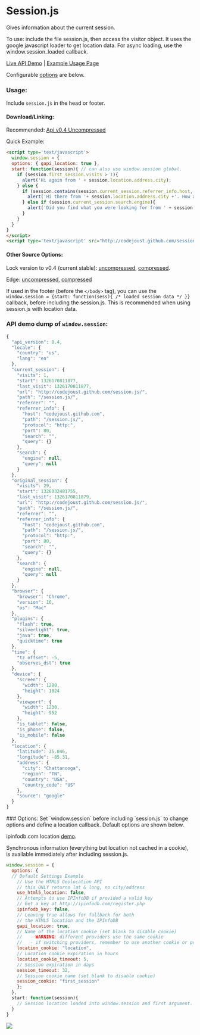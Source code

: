 Session.js
==

Gives information about the current session.

To use: include the file session.js, then access the visitor object.
It uses the google javascript loader to get location data.
For async loading, use the window.session_loaded callback.

[Live API Demo](http://go.iain.in/sessionjslivedemo01) | [Example Usage Page](http://go.iain.in/sessionjslivedemo02)

Configurable <a href="#options">options</a> are below.

### Usage:

Include `session.js` in the head or footer.

#### Download/Linking:
Recommended:
[Api v0.4 Uncompressed](http://codejoust.github.com/session.js/session-0.4.js)

Quick Example:

```html
<script type='text/javascript'>
  window.session = {
  options: { gapi_location: true },
  start: function(session){ // can also use window.session global.
    if (session.first_session.visits > 1){
      alert('Hi again from ' + session.location.address.city);
    } else {
      if (session.contains(session.current_session.referrer_info.host, 'facebook')){
        alert('Hi there from '+ session.location.address.city +'. How about liking us on facebook?');
      } else if (session.current_session.search.engine){
        alert('Did you find what you were looking for from ' + session.current_session.search.engine + '?');
      }
    }
  }
}
</script>
<script type='text/javascript' src="http://codejoust.github.com/session.js/session-0.4.js"></script>
```

#### Other Source Options:
Lock version to v0.4 (current stable):
[uncompressed](http://codejoust.github.com/session.js/session-0.4.js), 
[compressed](http://codejoust.github.com/session.js/session-0.4.min.js).

Edge:
[uncompressed](http://codejoust.github.com/session.js/session.js),
[compressed](http://codejoust.github.com/session.js/session.min.js) 


If used in the footer (before the `</body>` tag), you can use the `window.session = {start: function(sess){ /* loaded session data */ }}` callback, before including the session.js. This is recommended when using session.js with location data.

### API demo dump of `window.session`:

```js
{
  "api_version": 0.4,
  "locale": {
    "country": "us",
    "lang": "en"
  },
  "current_session": {
    "visits": 1,
    "start": 1326170811877,
    "last_visit": 1326170811877,
    "url": "http://codejoust.github.com/session.js/",
    "path": "/session.js/",
    "referrer": "",
    "referrer_info": {
      "host": "codejoust.github.com",
      "path": "/session.js/",
      "protocol": "http:",
      "port": 80,
      "search": "",
      "query": {}
    },
    "search": {
      "engine": null,
      "query": null
    }
  },
  "original_session": {
    "visits": 29,
    "start": 1326032481755,
    "last_visit": 1326170811879,
    "url": "http://codejoust.github.com/session.js/",
    "path": "/session.js/",
    "referrer": "",
    "referrer_info": {
      "host": "codejoust.github.com",
      "path": "/session.js/",
      "protocol": "http:",
      "port": 80,
      "search": "",
      "query": {}
    },
    "search": {
      "engine": null,
      "query": null
    }
  },
  "browser": {
    "browser": "Chrome",
    "version": 16,
    "os": "Mac"
  },
  "plugins": {
    "flash": true,
    "silverlight": true,
    "java": true,
    "quicktime": true
  },
  "time": {
    "tz_offset": -5,
    "observes_dst": true
  },
  "device": {
    "screen": {
      "width": 1280,
      "height": 1024
    },
    "viewport": {
      "width": 1230,
      "height": 952
    },
    "is_tablet": false,
    "is_phone": false,
    "is_mobile": false
  },
  "location": {
    "latitude": 35.046,
    "longitude": -85.31,
    "address": {
      "city": "Chattanooga",
      "region": "TN",
      "country": "USA",
      "country_code": "US"
    },
    "source": "google"
  }
}
```
<a name="options" />
### Options:
Set `window.session` before including `session.js` to change options and define a location callback.
Default options are shown below.

ipinfodb.com location [demo](http://codejoust.github.com/session.js/ipinfodb_demo.html).

Synchronous information (everything but location not cached in a cookie),
is available immediately after including session.js.

```js
window.session = {
  options: {
  // Default Settings Example
    // Use the HTML5 Geolocation API
    // this ONLY returns lat & long, no city/address
    use_html5_location: false,
    // Attempts to use IPInfoDB if provided a valid key
    // Get a key at http://ipinfodb.com/register.php
    ipinfodb_key: false,
    // Leaving true allows for fallback for both
    // the HTML5 location and the IPInfoDB
    gapi_location: true,
    // Name of the location cookie (set blank to disable cookie)
    //   - WARNING: different providers use the same cookie
    //   - if switching providers, remember to use another cookie or provide checks for old cookies
    location_cookie: "location",
    // Location cookie expiration in hours
    location_cookie_timeout: 5,
    // Session expiration in days
    session_timeout: 32,
    // Session cookie name (set blank to disable cookie)
    session_cookie: "first_session"
    };
  },
  start: function(session){
    // Session location loaded into window.session and first argument.
  }
}
```

<img src="https://secure.codejoust.com/pix" />
